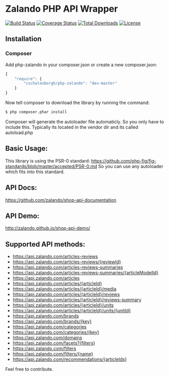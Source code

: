 # Zalando PHP API Wrapper

[![Build Status](https://travis-ci.org/cschalenborgh/php-zalando.svg)](https://travis-ci.org/cschalenborgh/php-zalando)
[![Coverage Status](https://coveralls.io/repos/cschalenborgh/php-zalando/badge.svg)](https://coveralls.io/r/cschalenborgh/php-zalando)
[![Total Downloads](https://poser.pugx.org/cschalenborgh/php-zalando/d/total.svg)](https://packagist.org/packages/cschalenborgh/php-zalando)
[![License](https://poser.pugx.org/cschalenborgh/php-zalando/license.svg)](https://packagist.org/packages/cschalenborgh/php-zalando)

## Installation

### Composer

Add php-zalando in your composer.json or create a new composer.json:

```js
{
    "require": {
        "cschalenborgh/php-zalando": "dev-master"
    }
}
```

Now tell composer to download the library by running the command:

``` bash
$ php composer.phar install
```

Composer will generate the autoloader file automaticly. So you only have to include this.
Typically its located in the vendor dir and its called autoload.php

## Basic Usage:
This library is using the PSR-0 standard: https://github.com/php-fig/fig-standards/blob/master/accepted/PSR-0.md
So you can use any autoloader which fits into this standard.

## API Docs:
https://github.com/zalando/shop-api-documentation

## API Demo:
http://zalando.github.io/shop-api-demo/

## Supported API methods:

- https://api.zalando.com/articles-reviews
- https://api.zalando.com/articles-reviews/{reviewId}
- https://api.zalando.com/articles-reviews-summaries
- https://api.zalando.com/articles-reviews-summaries/{articleModelId}
- https://api.zalando.com/articles
- https://api.zalando.com/articles/{articleId}
- https://api.zalando.com/articles/{articleId}/media
- https://api.zalando.com/articles/{articleId}/reviews
- https://api.zalando.com/articles/{articleId}/reviews-summary
- https://api.zalando.com/articles/{articleId}/units
- https://api.zalando.com/articles/{articleId}/units/{unitId}
- https://api.zalando.com/brands
- https://api.zalando.com/brands/{key}
- https://api.zalando.com/categories
- https://api.zalando.com/categories/{key}
- https://api.zalando.com/domains
- https://api.zalando.com/facets?{filters}
- https://api.zalando.com/filters
- https://api.zalando.com/filters/{name}
- https://api.zalando.com/recommendations/{articleIds}

Feel free to contribute.